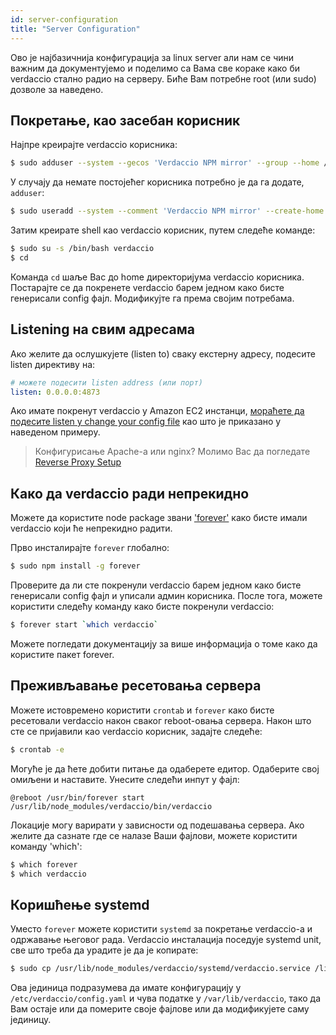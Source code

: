 ```yaml
---
id: server-configuration
title: "Server Configuration"
---
```

Ово је најбазичнија конфигурација за linux server али нам се чини важним да документујемо и поделимо са Вама све кораке како би verdaccio стално радио на серверу. Биће Вам потребне root (или sudo) дозволе за наведено.

## Покретање, као засебан корисник

Најпре креирајте verdaccio корисника:

```bash
$ sudo adduser --system --gecos 'Verdaccio NPM mirror' --group --home /var/lib/verdaccio verdaccio
```

У случају да немате постојећег корисника потребно је да га додате, `adduser`:

```bash
$ sudo useradd --system --comment 'Verdaccio NPM mirror' --create-home --home-dir /var/lib/verdaccio --shell /sbin/nologin verdaccio
```

Затим креирате shell као verdaccio корисник, путем следеће команде:

```bash
$ sudo su -s /bin/bash verdaccio
$ cd
```

Команда `cd` шаље Вас до home директоријума verdaccio корисника. Постарајте се да покренете verdaccio барем једном како бисте генерисали config фајл. Модификујте га према својим потребама.

## Listening на свим адресама

Ако желите да ослушкујете (listen to) сваку екстерну адресу, подесите listen директиву на:

```yaml
# можете подесити listen address (или порт)
listen: 0.0.0.0:4873
```

Ако имате покренут verdaccio у Amazon EC2 инстанци, [мораћете да подесите listen у change your config file](https://github.com/verdaccio/verdaccio/issues/314#issuecomment-327852203) као што је приказано у наведеном примеру.

> Конфигурисање Apache-а или nginx? Молимо Вас да погледате [Reverse Proxy Setup](reverse-proxy.md)

## Како да verdaccio ради непрекидно

Можете да користите node package звани ['forever'](https://github.com/nodejitsu/forever) како бисте имали verdaccio који ће непрекидно радити.

Прво инсталирајте `forever` глобално:

```bash
$ sudo npm install -g forever
```

Проверите да ли сте покренули verdaccio барем једном како бисте генерисали config фајл и уписали админ корисника. После тога, можете користити следећу команду како бисте покренули verdaccio:

```bash
$ forever start `which verdaccio`
```

Можете погледати документацију за више информација о томе како да користите пакет forever.

## Преживљавање ресетовања сервера

Можете истовремено користити `crontab` и `forever` како бисте ресетовали verdaccio након сваког reboot-овања сервера. Након што сте се пријавили као verdaccio корисник, задајте следеће:

```bash
$ crontab -e
```

Могуће је да ћете добити питање да одаберете едитор. Одаберите свој омиљени и наставите. Унесите следећи инпут у фајл:

    @reboot /usr/bin/forever start /usr/lib/node_modules/verdaccio/bin/verdaccio
    

Локације могу варирати у зависности од подешавања сервера. Ако желите да сазнате где се налазе Ваши фајлови, можете користити команду 'which':

```bash
$ which forever
$ which verdaccio
```

## Коришћење systemd

Уместо `forever` можете користити `systemd` за покретање verdaccio-а и одржавање његовог рада. Verdaccio инсталација поседује systemd unit, све што треба да урадите је да је копирате:

```bash
$ sudo cp /usr/lib/node_modules/verdaccio/systemd/verdaccio.service /lib/systemd/system/ && sudo systemctl daemon-reload
```

Ова јединица подразумева да имате конфигурацију у `/etc/verdaccio/config.yaml` и чува податке у `/var/lib/verdaccio`, тако да Вам остаје или да померите своје фајлове или да модификујете саму јединицу.